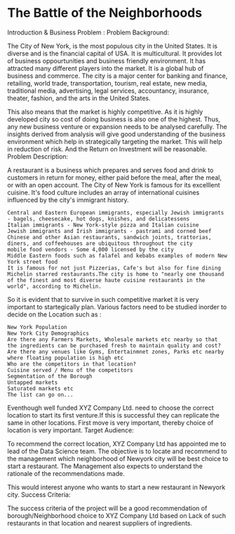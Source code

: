 
# The Battle of the Neighborhoods 
Introduction & Business Problem :
Problem Background:

The City of New York, is the most populous city in the United States. It is diverse and is the financial capital of USA. It is multicultural. It provides lot of business oppourtunities and business friendly environment. It has attracted many different players into the market. It is a global hub of business and commerce. The city is a major center for banking and finance, retailing, world trade, transportation, tourism, real estate, new media, traditional media, advertising, legal services, accountancy, insurance, theater, fashion, and the arts in the United States.

This also means that the market is highly competitive. As it is highly developed city so cost of doing business is also one of the highest. Thus, any new business venture or expansion needs to be analysed carefully. The insights derived from analysis will give good understanding of the business environment which help in strategically targeting the market. This will help in reduction of risk. And the Return on Investment will be reasonable.
Problem Description:

A restaurant is a business which prepares and serves food and drink to customers in return for money, either paid before the meal, after the meal, or with an open account. The City of New York is famous for its excelllent cuisine. It's food culture includes an array of international cuisines influenced by the city's immigrant history.

    Central and Eastern European immigrants, especially Jewish immigrants - bagels, cheesecake, hot dogs, knishes, and delicatessens
    Italian immigrants - New York-style pizza and Italian cuisine
    Jewish immigrants and Irish immigrants - pastrami and corned beef
    Chinese and other Asian restaurants, sandwich joints, trattorias, diners, and coffeehouses are ubiquitous throughout the city
    mobile food vendors - Some 4,000 licensed by the city
    Middle Eastern foods such as falafel and kebabs examples of modern New York street food
    It is famous for not just Pizzerias, Cafe's but also for fine dining Michelin starred restaurants.The city is home to "nearly one thousand of the finest and most diverse haute cuisine restaurants in the world", according to Michelin.

So it is evident that to survive in such competitive market it is very important to startegically plan. Various factors need to be studied inorder to decide on the Location such as :

    New York Population
    New York City Demographics
    Are there any Farmers Markets, Wholesale markets etc nearby so that the ingredients can be purchased fresh to maintain quality and cost?
    Are there any venues like Gyms, Entertainmnet zones, Parks etc nearby where floating population is high etc
    Who are the competitors in that location?
    Cuisine served / Menu of the competitors
    Segmentation of the Borough
    Untapped markets
    Saturated markets etc
    The list can go on...

Eventhough well funded XYZ Company Ltd. need to choose the correct location to start its first venture.If this is successful they can replicate the same in other locations. First move is very important, thereby choice of location is very important.
Target Audience:

To recommend the correct location, XYZ Company Ltd has appointed me to lead of the Data Science team. The objective is to locate and recommend to the management which neighborhood of Newyork city will be best choice to start a restaurant. The Management also expects to understand the rationale of the recommendations made.

This would interest anyone who wants to start a new restaurant in Newyork city.
Success Criteria:

The success criteria of the project will be a good recommendation of borough/Neighborhood choice to XYZ Company Ltd based on Lack of such restaurants in that location and nearest suppliers of ingredients.

